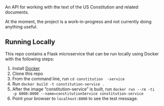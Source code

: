 An API for working with the text of the US Constitution and related documents.

At the moment, the project is a work-in-progress and not currently doing anything useful.

## Running Locally
This repo contains a Flask microservice that can be run locally using Docker with the following steps:
1. Install [Docker](https://www.docker.com)
2. Clone this repo
3. From the command line, run `cd constitution	-service`
4. Run `docker build -t constitution-service .`
5. After the image “constitution-service” is built, run `docker run --rm -ti -p 8000:8000 --name=constitutionService constitution-service`
6. Point your browser to `localhost:8000` to see the test message.